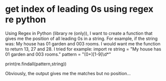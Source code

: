 
# get index of leading 0s using regex re python

Using Regex in Python (library re (only)), I want to create a function that gives me the position of all leading 0s in a string.
For example, if the string was: My house has 01 garden and 003 rooms.
I would want me the function to return 13, 27 and 28.
I tried for example:
import re
string = "My house has 01 garden and 003 rooms."
pattern = "(0+)[1-9]\d*"

print(re.findall(pattern,string))

Obviously, the output gives me the matches but no position...

        